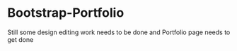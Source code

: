 # Bootstrap-Portfolio
Still some design editing  work needs to be done and Portfolio page needs to get done 
